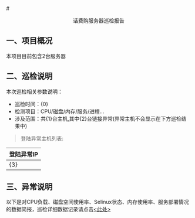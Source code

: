#<center>话费购服务器巡检报告</center>

## <a name="project_summary">一、项目概况</a>

本项目目前包含2台服务器

## <a name="inspection_explain">二、巡检说明</a>

本次巡检相关参数说明：

* 巡检时间：{0}
* 检测项目：CPU/磁盘/内存/服务/进程...
* 涉及范围：共{1}台主机,其中{2}台链接异常(异常主机不会显示在下方巡检结果中)
> 登陆异常主机列表:

登陆异常IP |
---|
{3}|

## <a name="error_explain">三、异常说明</a>

以下是对CPU负载、磁盘空间使用率、Selinux状态、内存使用率、服务部署情况的数据简报，巡检详细数据记录请点击<a href="./{4}.html"><此处></a>
